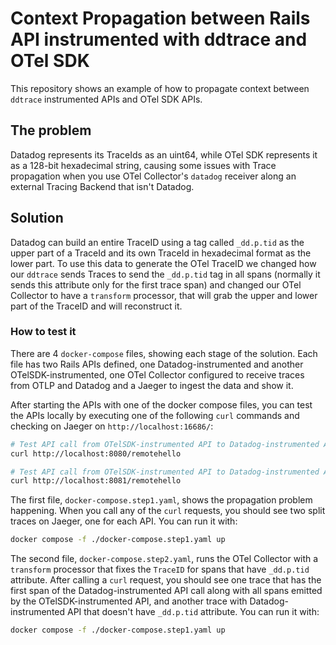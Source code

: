 # Context Propagation between Rails API instrumented with ddtrace and OTel SDK

This repository shows an example of how to propagate context between `ddtrace` instrumented APIs and OTel SDK APIs.

## The problem

Datadog represents its TraceIds as an uint64, while OTel SDK represents it as a 128-bit hexadecimal string, causing some issues with Trace propagation when you use OTel Collector's `datadog` receiver along an external Tracing Backend that isn't Datadog.

## Solution

Datadog can build an entire TraceID using a tag called `_dd.p.tid` as the upper part of a TraceId and its own TraceId in hexadecimal format as the lower part. To use this data to generate the OTel TraceID we changed how our `ddtrace` sends Traces to send the `_dd.p.tid` tag in all spans (normally it sends this attribute only for the first trace span) and changed our OTel Collector to have a `transform` processor, that will grab the upper and lower part of the TraceID and will reconstruct it.

### How to test it

There are 4 `docker-compose` files, showing each stage of the solution. Each file has two Rails APIs defined, one Datadog-instrumented and another OTelSDK-instrumented, one OTel Collector configured to receive traces from OTLP and Datadog and a Jaeger to ingest the data and show it.

After starting the APIs with one of the docker compose files, you can test the APIs locally by executing one of the following `curl` commands and checking on Jaeger on `http://localhost:16686/`:
```sh
# Test API call from OTelSDK-instrumented API to Datadog-instrumented API
curl http://localhost:8080/remotehello

# Test API call from OTelSDK-instrumented API to Datadog-instrumented API
curl http://localhost:8081/remotehello
```

The first file, `docker-compose.step1.yaml`, shows the propagation problem happening. When you call any of the `curl` requests, you should see two split traces on Jaeger, one for each API. You can run it with:
```sh
docker compose -f ./docker-compose.step1.yaml up
```

The second file, `docker-compose.step2.yaml`, runs the OTel Collector with a `transform` processor that fixes the `TraceID` for spans that have `_dd.p.tid` attribute. After calling a `curl` request, you should see one trace that has the first span of the Datadog-instrumented API call along with all spans emitted by the OTelSDK-instrumented API, and another trace with Datadog-instrumented API that doesn't have `_dd.p.tid` attribute. You can run it with:
```sh
docker compose -f ./docker-compose.step1.yaml up
```
